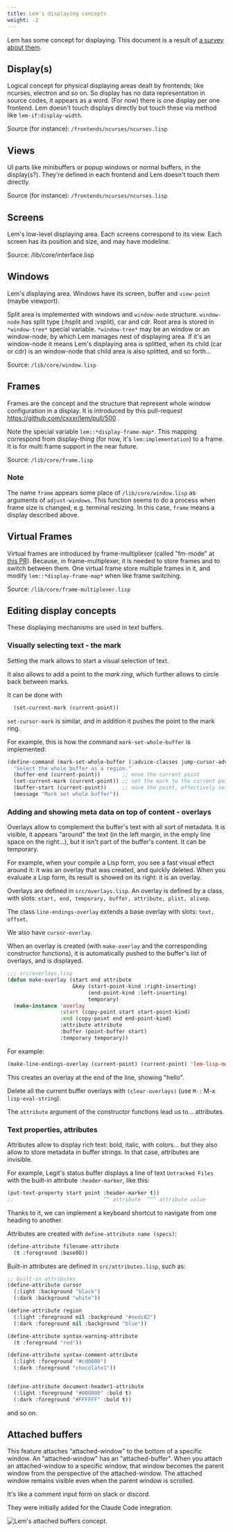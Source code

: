 ```yaml
---
title: Lem's displaying concepts
weight: -2
---
```

Lem has some concept for displaying.
This document is a result of [a survey about them](https://gist.github.com/t-sin/cc0d036e40669395fd41cfd48bb9c997).

## Display(s)

Logical concept for physical displaying areas dealt by frontends; like ncurses, electron and so on.
So display has no data representation in source codes, it appears as a word.
(For now) there is one display per one frontend.
Lem doesn't touch displays directly but touch these via method like `lem-if:display-width`.

Source (for instance): `/frontends/ncurses/ncurses.lisp`

## Views

UI parts like minibuffers or popup windows or normal buffers, in the display(s?).
They're defined in each frontend and Lem doesn't touch them directly.

Source (for instance): `/frontends/ncurses/ncurses.lisp`

## Screens

Lem's low-level displaying area.
Each screens correspond to its view.
Each screen has its position and size, and may have modeline.

Source: /lib/core/interface.lisp

## Windows

Lem's displaying area.
Windows have its screen, buffer and `view-point` (maybe viewport).

Split area is implemented with windows and `window-node` structure.
`window-node` has split type (:hsplit and :vsplit), car and cdr.
Root area is stored in `*window-tree*` special variable.
`*window-tree*` may be an window or an window-node, by which Lem manages nest of displaying area.
If it's an window-node it means Lem's displaying area is splitted,
when its child (car or cdr) is an window-node that child area is also splitted, and so forth...

Source: `/lib/core/window.lisp`

## Frames

Frames are the concept and the structure that represent whole window configuration in a display.
It is introduced by this pull-request https://github.com/cxxxr/lem/pull/500 .

Note the special variable `lem::*display-frame-map*`.
This mapping correspond from display-thing (for now, it's `lem:implementation`) to a frame.
It is for multi frame support in the near future.

Source: `/lib/core/frame.lisp`

### Note

The name `frame` appears some place of `/lib/core/window.lisp` as arguments of `adjust-windows`.
This function seems to do a process when frame size is changed, e.g. terminal resizing.
In this case, `frame` means a display described above.

## Virtual Frames

Virtual frames are introduced by frame-multiplexer (called "fm-mode" at [this PR](https://github.com/cxxxr/lem/pull/501)).
Because, in frame-multiplexer, it is needed to store frames and to switch between them.
One virtual frame store multiple frames in it, and modify `lem::*display-frame-map*` when like frame switching.

Source: `/lib/core/frame-multiplexer.lisp`

## Editing display concepts

These displaying mechanisms are used in text buffers.

### Visually selecting text - the mark

Setting the mark allows to start a visual selection of text.

It also allows to add a point to the *mark ring*, which further allows
to circle back between marks.

It can be done with

```lisp
  (set-current-mark (current-point))
```

`set-cursor-mark` is similar, and in addition it pushes the point to the mark ring.

For example, this is how the command `mark-set-whole-buffer` is implemented:

```lisp
(define-command (mark-set-whole-buffer (:advice-classes jump-cursor-advice)) () ()
  "Select the whole buffer as a region."
  (buffer-end (current-point))       ;; move the current point
  (set-current-mark (current-point)) ;; set the mark to the current point, start visual selection.
  (buffer-start (current-point))     ;; move the point, effectively selecting all text.
  (message "Mark set whole buffer"))
```

### Adding and showing meta data on top of content - overlays

Overlays allow to complement the buffer's text with all sort of
metadata. It is visible, it appears "around" the text (in the left
margin, in the emply line space on the right…), but it isn't part of
the buffer's content. It can be temporary.

For example, when your compile a Lisp form, you see a fast visual
effect around it: it was an overlay that was created, and quickly
deleted. When you evaluate a Lisp form, its result is showed on its
right: it is an overlay.

Overlays are defined in `src/overlays.lisp`. An overlay is defined by
a class, with slots: `start, end, temporary, buffer, attribute, plist,
alivep`.

The class `line-endings-overlay` extends a base overlay with slots: `text, offset`.

We also have `cursor-overlay`.

When an overlay is created (with `make-overlay` and the corresponding
constructor functions), it is automatically pushed to the buffer's
list of overlays, and is displayed.

```lisp
;;; src/overlays.lisp
(defun make-overlay (start end attribute
                     &key (start-point-kind :right-inserting)
                          (end-point-kind :left-inserting)
                          temporary)
  (make-instance 'overlay
                 :start (copy-point start start-point-kind)
                 :end (copy-point end end-point-kind)
                 :attribute attribute
                 :buffer (point-buffer start)
                 :temporary temporary))
```

For example:

```lisp
(make-line-endings-overlay (current-point) (current-point) 'lem-lisp-mode/eval::eval-error-attribute :text "hello")
```
This creates an overlay at the end of the line, showing "hello".

Delete all the current buffer overlays with `(clear-overlays)` (use
`M-:` M-x `lisp-eval-string`).

The `attribute` argument of the constructor functions lead us to… attributes.


### Text properties, attributes

Attributes allow to display rich text: bold, italic, with colors… but
they also allow to store metadata in buffer strings. In that case,
attributes are invisible.

For example, Legit's status buffer displays a line of text `Untracked
Files` with the built-in attribute `:header-marker`, like this:

```lisp
(put-text-property start point :header-marker t))
;;                             ^^ attribute  ^^^ attribute value
```

Thanks to it, we can implement a keyboard shortcut to navigate from
one heading to another.

Attributes are created with `define-attribute name (specs)`:

```lisp
(define-attribute filename-attribute
  (t :foreground :base0D))
```

Built-in attributes are defined in `src/attributes.lisp`, such as:

```lisp
;; built-in attributes
(define-attribute cursor
  (:light :background "black")
  (:dark :background "white"))

(define-attribute region
  (:light :foreground nil :background "#eedc82")
  (:dark :foreground nil :background "blue"))

(define-attribute syntax-warning-attribute
  (t :foreground "red"))

(define-attribute syntax-comment-attribute
  (:light :foreground "#cd0000")
  (:dark :foreground "chocolate1"))


(define-attribute document-header1-attribute
  (:light :foreground "#000000" :bold t)
  (:dark :foreground "#FFFFFF" :bold t))
```

and so on.

## Attached buffers

This feature attaches “attached-window” to the bottom of a specific
window. An "attached-window" has an "attached-buffer".  When you attach an
attached-window to a specific window, that window becomes the parent
window from the perspective of the attached-window.  The attached
window remains visible even when the parent window is scrolled.

It's like a comment input form on slack or discord.

They were initially added for the Claude Code integration.

<img class="" src="/lem-attach-buffer.png" alt="Lem's attached buffers concept.">
